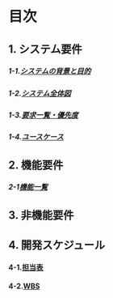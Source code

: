 # 目次
## 1. システム要件
##### 1-1.[システムの背景と目的](要件定義_システム要件.md)

##### 1-2.[システム全体図](システム全体図.md)

##### 1-3.[要求一覧・優先度](要求一覧・優先度.md)

##### 1-4.[ユースケース](ユースケース.md)

## 2. 機能要件
##### 2-1[機能一覧]()

## 3. 非機能要件


## 4. 開発スケジュール
#### 4-1.[担当表](要求定義_担当表.md)
#### 4-2.[WBS](要求定義_WBS.md)




